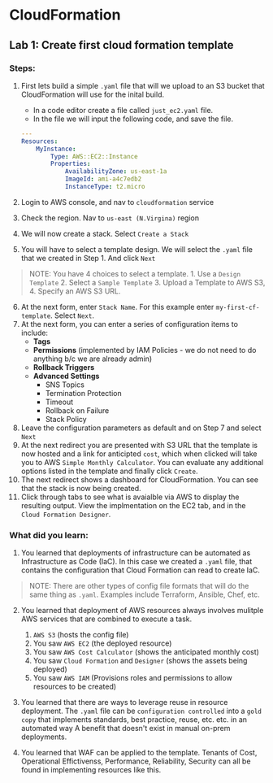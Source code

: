# CloudFormation 

## Lab 1: Create first cloud formation template
### Steps: 
1. First lets build a simple `.yaml` file that will we upload to an S3 bucket that CloudFormation will use for the inital build. 
    + In a code editor create a file called `just_ec2.yaml` file.
    + In the file we will input the following code, and save the file.

    ```yaml
    ---
    Resources: 
        MyInstance: 
            Type: AWS::EC2::Instance
            Properties: 
                AvailabilityZone: us-east-1a
                ImageId: ami-a4c7edb2
                InstanceType: t2.micro
    ```

2. Login to AWS console, and nav to `cloudformation` service
3. Check the region. Nav to `us-east (N.Virgina)` region
4. We will now create a stack. Select `Create a Stack`
5. You will have to select a template design. We will select the `.yaml` file that we created in Step 1. And click `Next`

> NOTE: You have 4 choices to select a template. 1. Use a `Design Template` 2. Select a `Sample Template` 3. Upload a Template to AWS S3, 4. Specify an AWS S3 URL. 

6. At the next form, enter `Stack Name`. For this example enter `my-first-cf-template`. Select `Next`. 
7. At the next form, you can enter a series of configuration items to include: 
    + __Tags__
    + __Permissions__ (implemented by IAM Policies - we do not need to do anything b/c we are already admin)
    + __Rollback Triggers__
    + __Advanced Settings__
        + SNS Topics
        + Termination Protection
        + Timeout
        + Rollback on Failure
        + Stack Policy
8. Leave the configuration parameters as default and on Step 7 and select `Next`
9. At the next redirect you are presented with S3 URL that the template is now hosted and a link for anticipted `cost`, which when clicked will take you to AWS `Simple Monthly Calculator`. You can evaluate any additional options listed in the template and finally click `Create`.
10. The next redirect shows a dashboard for CloudFormation. You can see that the stack is now being created.
11. Click through tabs to see what is avaialble via AWS to display the resulting output. View the implmentation on the EC2 tab, and in the `Cloud Formation Designer`. 

### What did you learn: 
1. You learned that deployments of infrastructure can be automated as Infrastructure as Code (IaC). In this case we created a `.yaml` file, that contains the configuration that Cloud Formation can read to create IaC. 

> NOTE: There are other types of config file formats that will do the same thing as `.yaml`. Examples include Terraform, Ansible, Chef, etc. 

2. You learned that deployment of AWS resources always involves mulitple AWS services that are combined to execute a task. 
    1. `AWS S3` (hosts the config file) 
    2. You saw `AWS EC2` (the deployed resource) 
    3. You saw `AWS Cost Calculator` (shows the anticipated monthly cost) 
    4. You saw `Cloud Formation` and `Designer` (shows the assets being deployed) 
    5. You saw `AWS IAM` (Provisions roles and permissions to allow resources to be created) 

3. You learned that there are ways to leverage reuse in resource deployment. The `.yaml` file can be `configuration controlled` into a `gold copy` that implements standards, best practice, reuse, etc. etc. in an automated way A benefit that doesn't exist in manual on-prem deployments. 

4. You learned that WAF can be applied to the template. Tenants of Cost, Operational Effictivenss, Performance, Reliability, Security can all be found in implementing resources like this. 